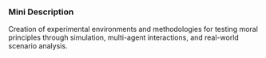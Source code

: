 ### Mini Description

Creation of experimental environments and methodologies for testing moral principles through simulation, multi-agent interactions, and real-world scenario analysis.
